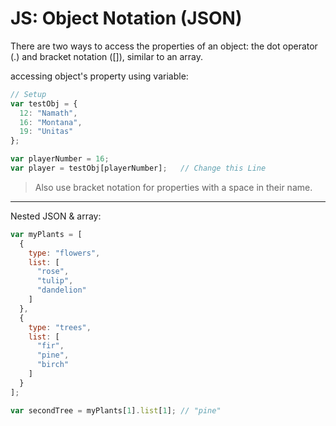 # JS: Object Notation (JSON)

There are two ways to access the properties of an object: the dot operator (.) and bracket notation ([]), similar to an array.

accessing object's property using variable:
```js
// Setup
var testObj = {
  12: "Namath",
  16: "Montana",
  19: "Unitas"
};

var playerNumber = 16;
var player = testObj[playerNumber];   // Change this Line
```

>Also use bracket notation for properties with a space in their name.

---

Nested JSON & array:

```js
var myPlants = [
  { 
    type: "flowers",
    list: [
      "rose",
      "tulip",
      "dandelion"
    ]
  },
  {
    type: "trees",
    list: [
      "fir",
      "pine",
      "birch"
    ]
  }  
];

var secondTree = myPlants[1].list[1]; // "pine"
```